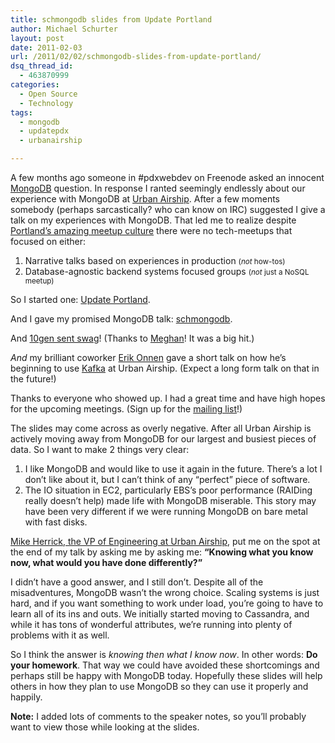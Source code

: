 ```yaml
---
title: schmongodb slides from Update Portland
author: Michael Schurter
layout: post
date: 2011-02-03
url: /2011/02/02/schmongodb-slides-from-update-portland/
dsq_thread_id:
  - 463870999
categories:
  - Open Source
  - Technology
tags:
  - mongodb
  - updatepdx
  - urbanairship

---
```

A few months ago someone in #pdxwebdev on Freenode asked an innocent [MongoDB][1] question. In response I ranted seemingly endlessly about our experience with MongoDB at [Urban Airship][2]. After a few moments somebody (perhaps sarcastically? who can know on IRC) suggested I give a talk on my experiences with MongoDB. That led me to realize despite [Portland&#8217;s amazing meetup culture][3] there were no tech-meetups that focused on either:

  1. Narrative talks based on experiences in production <small>(<em>not</em> how-tos)</small>
  2. Database-agnostic backend systems focused groups <small>(<em>not</em> just a NoSQL meetup)</small>

So I started one: [Update Portland][4].

And I gave my promised MongoDB talk: [schmongodb][5].

And [10gen sent swag][6]! (Thanks to [Meghan][7]! It was a big hit.)

_And_ my brilliant coworker [Erik Onnen][8] gave a short talk on how he&#8217;s beginning to use [Kafka][9] at Urban Airship. (Expect a long form talk on that in the future!)

Thanks to everyone who showed up. I had a great time and have high hopes for the upcoming meetings. (Sign up for the [mailing list][10]!)

The slides may come across as overly negative. After all Urban Airship is actively moving away from MongoDB for our largest and busiest pieces of data. So I want to make 2 things very clear:

  1. I like MongoDB and would like to use it again in the future. There&#8217;s a lot I don&#8217;t like about it, but I can&#8217;t think of any &#8220;perfect&#8221; piece of software.
  2. The IO situation in EC2, particularly EBS&#8217;s poor performance (RAIDing really doesn&#8217;t help) made life with MongoDB miserable. This story may have been very different if we were running MongoDB on bare metal with fast disks.

[Mike Herrick, the VP of Engineering at Urban Airship][11], put me on the spot at the end of my talk by asking me by asking me: **&#8220;Knowing what you know now, what would you have done differently?&#8221;**

I didn&#8217;t have a good answer, and I still don&#8217;t. Despite all of the misadventures, MongoDB wasn&#8217;t the wrong choice. Scaling systems is just hard, and if you want something to work under load, you&#8217;re going to have to learn all of its ins and outs. We initially started moving to Cassandra, and while it has tons of wonderful attributes, we&#8217;re running into plenty of problems with it as well.

So I think the answer is _knowing then what I know now_. In other words: **Do your homework**. That way we could have avoided these shortcomings and perhaps still be happy with MongoDB today. Hopefully these slides will help others in how they plan to use MongoDB so they can use it properly and happily.

**Note:** I added lots of comments to the speaker notes, so you&#8217;ll probably want to view those while looking at the slides.

 [1]: http://www.mongodb.org
 [2]: http://urbanairship.com
 [3]: http://calagator.org/
 [4]: http://www.meetup.com/updatepdx/
 [5]: https://docs.google.com/present/view?id=ddzswzbr_104f2sgp8dq
 [6]: http://twitter.com/meghanpgill/status/23455639216848896
 [7]: http://twitter.com/meghanpgill
 [8]: http://twitter.com/eonnen
 [9]: http://sna-projects.com/kafka/
 [10]: http://groups.google.com/group/update-pdx
 [11]: http://www.mikeherrick.com/